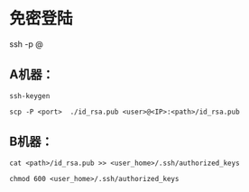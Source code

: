 # 免密登陆
ssh -p <port> <user>@<IP>

## A机器：
```
ssh-keygen

scp -P <port>  ./id_rsa.pub <user>@<IP>:<path>/id_rsa.pub

```

## B机器：
```
cat <path>/id_rsa.pub >> <user_home>/.ssh/authorized_keys

chmod 600 <user_home>/.ssh/authorized_keys
```